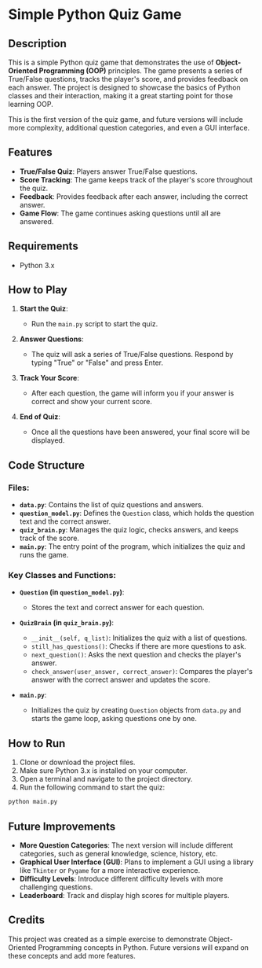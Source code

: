 # Simple Python Quiz Game

## Description

This is a simple Python quiz game that demonstrates the use of **Object-Oriented Programming (OOP)** principles. The game presents a series of True/False questions, tracks the player's score, and provides feedback on each answer. The project is designed to showcase the basics of Python classes and their interaction, making it a great starting point for those learning OOP.

This is the first version of the quiz game, and future versions will include more complexity, additional question categories, and even a GUI interface.

## Features

- **True/False Quiz**: Players answer True/False questions.
- **Score Tracking**: The game keeps track of the player's score throughout the quiz.
- **Feedback**: Provides feedback after each answer, including the correct answer.
- **Game Flow**: The game continues asking questions until all are answered.

## Requirements

- Python 3.x

## How to Play

1. **Start the Quiz**:
   - Run the `main.py` script to start the quiz.
   
2. **Answer Questions**:
   - The quiz will ask a series of True/False questions. Respond by typing "True" or "False" and press Enter.

3. **Track Your Score**:
   - After each question, the game will inform you if your answer is correct and show your current score.

4. **End of Quiz**:
   - Once all the questions have been answered, your final score will be displayed.

## Code Structure

### Files:

- **`data.py`**: Contains the list of quiz questions and answers.
- **`question_model.py`**: Defines the `Question` class, which holds the question text and the correct answer.
- **`quiz_brain.py`**: Manages the quiz logic, checks answers, and keeps track of the score.
- **`main.py`**: The entry point of the program, which initializes the quiz and runs the game.

### Key Classes and Functions:

- **`Question` (in `question_model.py`)**:
  - Stores the text and correct answer for each question.
  
- **`QuizBrain` (in `quiz_brain.py`)**:
  - `__init__(self, q_list)`: Initializes the quiz with a list of questions.
  - `still_has_questions()`: Checks if there are more questions to ask.
  - `next_question()`: Asks the next question and checks the player's answer.
  - `check_answer(user_answer, correct_answer)`: Compares the player's answer with the correct answer and updates the score.

- **`main.py`**:
  - Initializes the quiz by creating `Question` objects from `data.py` and starts the game loop, asking questions one by one.

## How to Run

1. Clone or download the project files.
2. Make sure Python 3.x is installed on your computer.
3. Open a terminal and navigate to the project directory.
4. Run the following command to start the quiz:



```bash
python main.py
```
## Future Improvements

- **More Question Categories**: The next version will include different categories, such as general knowledge, science, history, etc.
- **Graphical User Interface (GUI)**: Plans to implement a GUI using a library like `Tkinter` or `Pygame` for a more interactive experience.
- **Difficulty Levels**: Introduce different difficulty levels with more challenging questions.
- **Leaderboard**: Track and display high scores for multiple players.

## Credits

This project was created as a simple exercise to demonstrate Object-Oriented Programming concepts in Python. Future versions will expand on these concepts and add more features.